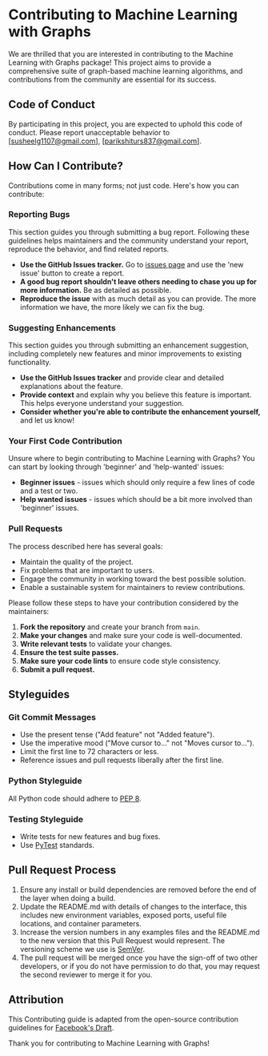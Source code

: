 # Contributing to Machine Learning with Graphs

We are thrilled that you are interested in contributing to the Machine Learning with Graphs package! This project aims to provide a comprehensive suite of graph-based machine learning algorithms, and contributions from the community are essential for its success.

## Code of Conduct

By participating in this project, you are expected to uphold this code of conduct. Please report unacceptable behavior to [susheelg1107@gmail.com], [parikshiturs837@gmail.com].

## How Can I Contribute?

Contributions come in many forms; not just code. Here's how you can contribute:

### Reporting Bugs

This section guides you through submitting a bug report. Following these guidelines helps maintainers and the community understand your report, reproduce the behavior, and find related reports.

- **Use the GitHub Issues tracker.** Go to [issues page](https://github.com/susheelg1197/machine-learning-with-graphs-lib/issues) and use the 'new issue' button to create a report.
- **A good bug report shouldn't leave others needing to chase you up for more information.** Be as detailed as possible.
- **Reproduce the issue** with as much detail as you can provide. The more information we have, the more likely we can fix the bug.

### Suggesting Enhancements

This section guides you through submitting an enhancement suggestion, including completely new features and minor improvements to existing functionality.

- **Use the GitHub Issues tracker** and provide clear and detailed explanations about the feature.
- **Provide context** and explain why you believe this feature is important. This helps everyone understand your suggestion.
- **Consider whether you're able to contribute the enhancement yourself,** and let us know!

### Your First Code Contribution

Unsure where to begin contributing to Machine Learning with Graphs? You can start by looking through 'beginner' and 'help-wanted' issues:

- **Beginner issues** - issues which should only require a few lines of code and a test or two.
- **Help wanted issues** - issues which should be a bit more involved than 'beginner' issues.

### Pull Requests

The process described here has several goals:

- Maintain the quality of the project.
- Fix problems that are important to users.
- Engage the community in working toward the best possible solution.
- Enable a sustainable system for maintainers to review contributions.

Please follow these steps to have your contribution considered by the maintainers:

1. **Fork the repository** and create your branch from `main`.
2. **Make your changes** and make sure your code is well-documented.
3. **Write relevant tests** to validate your changes.
4. **Ensure the test suite passes.**
5. **Make sure your code lints** to ensure code style consistency.
6. **Submit a pull request.**

## Styleguides

### Git Commit Messages

- Use the present tense ("Add feature" not "Added feature").
- Use the imperative mood ("Move cursor to..." not "Moves cursor to...").
- Limit the first line to 72 characters or less.
- Reference issues and pull requests liberally after the first line.

### Python Styleguide

All Python code should adhere to [PEP 8](https://www.python.org/dev/peps/pep-0008/).

### Testing Styleguide

- Write tests for new features and bug fixes.
- Use [PyTest](https://docs.pytest.org/en/latest/) standards.

## Pull Request Process

1. Ensure any install or build dependencies are removed before the end of the layer when doing a build.
2. Update the README.md with details of changes to the interface, this includes new environment variables, exposed ports, useful file locations, and container parameters.
3. Increase the version numbers in any examples files and the README.md to the new version that this Pull Request would represent. The versioning scheme we use is [SemVer](http://semver.org/).
4. The pull request will be merged once you have the sign-off of two other developers, or if you do not have permission to do that, you may request the second reviewer to merge it for you.

## Attribution

This Contributing guide is adapted from the open-source contribution guidelines for [Facebook's Draft](https://github.com/facebook/draft-js/blob/master/CONTRIBUTING.md).

Thank you for contributing to Machine Learning with Graphs!
